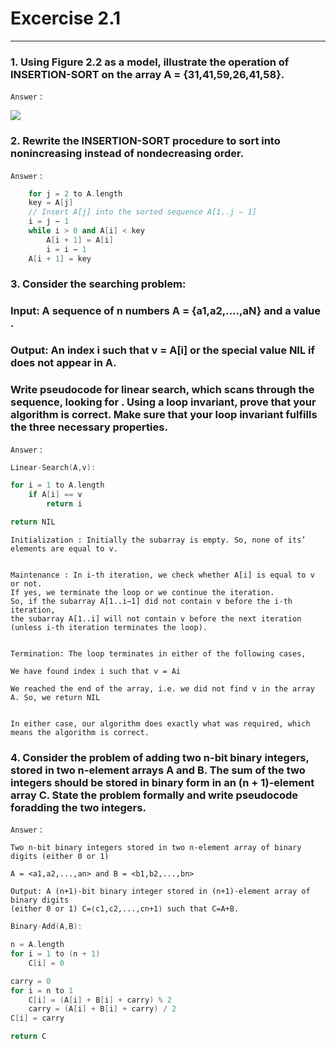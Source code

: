 # Excercise 2.1

---

### 1. Using Figure 2.2 as a model, illustrate the operation of INSERTION-SORT on the array A = {31,41,59,26,41,58}.

`Answer` :

![](https://i.ibb.co/Fz2w4KL/my-basic-app.png)

### 2. Rewrite the INSERTION-SORT procedure to sort into nonincreasing instead of nondecreasing order.

`Answer` :

```cpp
    for j = 2 to A.length
    key = A[j]
    // Insert A[j] into the sorted sequence A[1..j − 1]
    i = j − 1
    while i > 0 and A[i] < key
        A[i + 1] = A[i]
        i = i − 1
    A[i + 1] = key
```

### 3. Consider the searching problem:

### Input: A sequence of n numbers A = {a1,a2,....,aN} and a value .

### Output: An index i such that v = A[i] or the special value NIL if does not appear in A.

### Write pseudocode for linear search, which scans through the sequence, looking for . Using a loop invariant, prove that your algorithm is correct. Make sure that your loop invariant fulfills the three necessary properties.

`Answer` :

```cpp
Linear-Search(A,v):

for i = 1 to A.length
    if A[i] == v
        return i

return NIL
```

```
Initialization : Initially the subarray is empty. So, none of its’ elements are equal to v.


Maintenance : In i-th iteration, we check whether A[i] is equal to v or not.
If yes, we terminate the loop or we continue the iteration.
So, if the subarray A[1..i−1] did not contain v before the i-th iteration,
the subarray A[1..i] will not contain v before the next iteration (unless i-th iteration terminates the loop).


Termination: The loop terminates in either of the following cases,

We have found index i such that v = Ai

We reached the end of the array, i.e. we did not find v in the array A. So, we return NIL


In either case, our algorithm does exactly what was required, which means the algorithm is correct.
```

### 4. Consider the problem of adding two n-bit binary integers, stored in two n-element arrays A and B. The sum of the two integers should be stored in binary form in an (n + 1)-element array C. State the problem formally and write pseudocode foradding the two integers.

`Answer` :

```
Two n-bit binary integers stored in two n-element array of binary digits (either 0 or 1)

A = <a1,a2,...,an> and B = <b1,b2,...,bn>

Output: A (n+1)-bit binary integer stored in (n+1)-element array of binary digits
(either 0 or 1) C=⟨c1,c2,...,cn+1⟩ such that C=A+B.
```

```cpp
Binary-Add(A,B):

n = A.length
for i = 1 to (n + 1)
    C[i] = 0

carry = 0
for i = n to 1
    C[i] = (A[i] + B[i] + carry) % 2
    carry = (A[i] + B[i] + carry) / 2
C[i] = carry

return C
```

